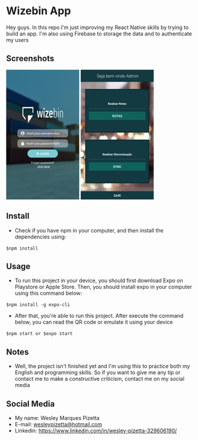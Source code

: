 # Wizebin App

Hey guys. In this repo I'm just improving my React Native skills by trying to build an app. I'm also using Firebase to storage the data and to authenticate my users

## Screenshots

![login](login-page.jpg)
![home](home-page.jpg)


## Install

* Check if you have npm in your computer, and then install the dependencies using:

```
$npm install
```

## Usage

* To run this project in your device, you should first download Expo on Playstore or  Apple Store. Then, you should install expo in your computer using this command below:

```
$npm install -g expo-cli
```

* After that, you're able to run this project. After execute the command below, you can read the QR code or emulate it using your device

```
$npm start or $expo start
```

## Notes

* Well, the project isn't finished yet and I'm using this to practice both my English and programming skills. So if you want to give me any tip or contact me to make a constructive criticism, contact me on my social media

## Social Media

* My name: Wesley Marques Pizetta
* E-mail: wesleypizetta@hotmail.com
* Linkedin: https://www.linkedin.com/in/wesley-pizetta-329606190/
